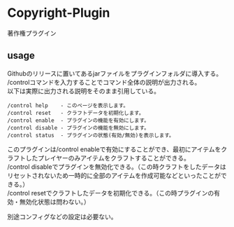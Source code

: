# Copyright-Plugin
著作権プラグイン

## usage
Githubのリリースに置いてあるjarファイルをプラグインフォルダに導入する。  
/controlコマンドを入力することでコマンド全体の説明が出力される。  
以下は実際に出力される説明をそのまま引用している。  

```  
/control help    - このページを表示します。  
/control reset   - クラフトデータを初期化します。  
/control enable  - プラグインの機能を有効にします。  
/control disable - プラグインの機能を無効にします。  
/control status  - プラグインの状態(有効/無効)を表示します。  
```  

このプラグインは/control enableで有効にすることができ、最初にアイテムをクラフトしたプレイヤーのみアイテムをクラフトすることができる。  
/control disableでプラグインを無効化できる。（この時クラフトをしたデータはリセットされないため一時的に全部のアイテムを作成可能などといったことができる。）  
/control resetでクラフトしたデータを初期化できる。（この時プラグインの有効・無効化状態は問わない。）  

別途コンフィグなどの設定は必要ない。  

